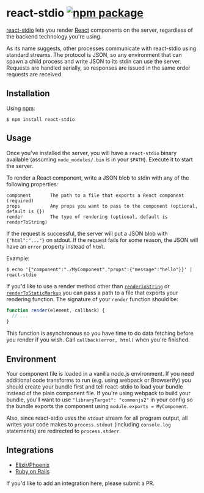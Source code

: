 # react-stdio [![npm package][npm-badge]][npm]

[npm-badge]: https://img.shields.io/npm/v/react-stdio.svg?style=flat-square
[npm]: https://www.npmjs.org/package/react-stdio

[react-stdio](https://github.com/mjackson/react-stdio) lets you render [React](https://facebook.github.io/react/) components on the server, regardless of the backend technology you're using.

As its name suggests, other processes communicate with react-stdio using standard streams. The protocol is JSON, so any environment that can spawn a child process and write JSON to its stdin can use the server. Requests are handled serially, so responses are issued in the same order requests are received.

## Installation

Using [npm](https://npmjs.com):

    $ npm install react-stdio

## Usage

Once you've installed the server, you will have a `react-stdio` binary available (assuming `node_modules/.bin` is in your `$PATH`). Execute it to start the server.

To render a React component, write a JSON blob to stdin with any of the following properties:

    component       The path to a file that exports a React component (required)
    props           Any props you want to pass to the component (optional, default is {})
    render          The type of rendering (optional, default is renderToString)

If the request is successful, the server will put a JSON blob with `{"html":"..."}` on stdout. If the request fails for some reason, the JSON will have an `error` property instead of `html`.

Example:

    $ echo '{"component":"./MyComponent","props":{"message":"hello"}}' | react-stdio

If you'd like to use a render method other than [`renderToString`](https://facebook.github.io/react/docs/top-level-api.html#reactdomserver.rendertostring) or [`renderToStaticMarkup`](https://facebook.github.io/react/docs/top-level-api.html#reactdomserver.rendertostaticmarkup) you can pass a path to a file that exports your rendering function. The signature of your `render` function should be:

```js
function render(element, callback) {
  // ...
}
```

This function is asynchronous so you have time to do data fetching before you render if you wish. Call `callback(error, html)` when you're finished.

## Environment

Your component file is loaded in a vanilla node.js environment. If you need additional code transforms to run (e.g. using webpack or Browserify) you should create your bundle first and tell react-stdio to load your bundle instead of the plain component file. If you're using webpack to build your bundle, you'll want to use `"libraryTarget": "commonjs2"` in your config so the bundle exports the component using `module.exports = MyComponent`.

Also, since react-stdio uses the `stdout` stream for all program output, all writes your code makes to `process.stdout` (including `console.log` statements) are redirected to `process.stderr`.

## Integrations

- [Elixir/Phoenix](http://blog.overstuffedgorilla.com/render-react-with-phoenix/)
- [Ruby on Rails](https://github.com/aaronvb/rails_react_stdio)

If you'd like to add an integration here, please submit a PR.
